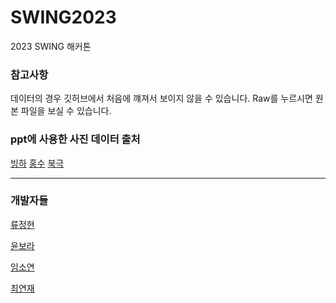 # SWING2023
2023 SWING 해커톤

### 참고사항
데이터의 경우 깃허브에서 처음에 꺠져서 보이지 않을 수 있습니다. Raw를 누르시면 원본 파일을 보실 수 있습니다.

### ppt에 사용한 사진 데이터 출처
[빙하](https://www.newspenguin.com/news/articleView.html?idxno=24)
[홍수](https://www.yna.co.kr/view/PYH20190503026100340)
[북극](insight.co.kr)

--- 
### 개발자들
[류정현](https://github.com/JungHyun-Ryoo)

[윤보라](https://github.com/b0tahallo)

[임소연](https://github.com/sso-yeon)

[최연재](https://github.com/yeonjae02)
